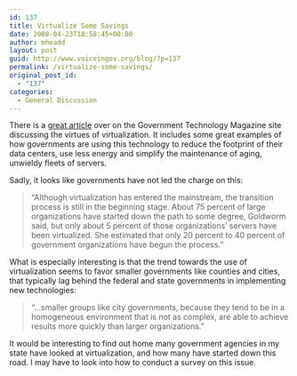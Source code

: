 ```yaml
---
id: 137
title: Virtualize Some Savings
date: 2008-04-23T18:58:45+00:00
author: mheadd
layout: post
guid: http://www.voiceingov.org/blog/?p=137
permalink: /virtualize-some-savings/
original_post_id:
  - "137"
categories:
  - General Discussion
---
```

There is a [great article](http://www.govtech.com/pcio/265074) over on the Government Technology Magazine site discussing the virtues of virtualization. It includes some great examples of how governments are using this technology to reduce the footprint of their data centers, use less energy and simplify the maintenance of aging, unwieldy fleets of servers.

Sadly, it looks like governments have not led the charge on this:

> &#8220;Although virtualization has entered the mainstream, the transition process is still in the beginning stage. About 75 percent of large organizations have started down the path to some degree, Goldworm said, but only about 5 percent of those organizations&#8217; servers have been virtualized. She estimated that only 20 percent to 40 percent of government organizations have begun the process.&#8221;

What is especially interesting is that the trend towards the use of virtualization seems to favor smaller governments like counties and cities, that typically lag behind the federal and state governments in implementing new technologies:

> &#8220;&#8230;smaller groups like city governments, because they tend to be in a homogeneous environment that is not as complex, are able to achieve results more quickly than larger organizations.&#8221;

It would be interesting to find out home many government agencies in my state have looked at virtualization, and how many have started down this road. I may have to look into how to conduct a survey on this issue.